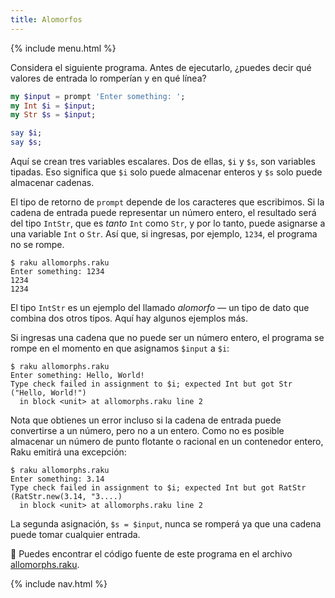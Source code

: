 ```yaml
---
title: Alomorfos
---
```


{% include menu.html %}

Considera el siguiente programa. Antes de ejecutarlo, ¿puedes decir qué valores de entrada lo romperían y en qué línea?

```raku
my $input = prompt 'Enter something: ';
my Int $i = $input;
my Str $s = $input;

say $i;
say $s;
```

Aquí se crean tres variables escalares. Dos de ellas, `$i` y `$s`, son variables tipadas. Eso significa que `$i` solo puede almacenar enteros y `$s` solo puede almacenar cadenas.

El tipo de retorno de `prompt` depende de los caracteres que escribimos. Si la cadena de entrada puede representar un número entero, el resultado será del tipo `IntStr`, que es _tanto_ `Int` como `Str`, y por lo tanto, puede asignarse a una variable `Int` o `Str`. Así que, si ingresas, por ejemplo, `1234`, el programa no se rompe.

```
$ raku allomorphs.raku
Enter something: 1234
1234
1234
```

El tipo `IntStr` es un ejemplo del llamado _alomorfo_ — un tipo de dato que combina dos otros tipos. Aquí hay algunos ejemplos más.

Si ingresas una cadena que no puede ser un número entero, el programa se rompe en el momento en que asignamos `$input` a `$i`:

```
$ raku allomorphs.raku
Enter something: Hello, World!
Type check failed in assignment to $i; expected Int but got Str ("Hello, World!")
  in block <unit> at allomorphs.raku line 2
```

Nota que obtienes un error incluso si la cadena de entrada puede convertirse a un número, pero no a un entero. Como no es posible almacenar un número de punto flotante o racional en un contenedor entero, Raku emitirá una excepción:

```
$ raku allomorphs.raku
Enter something: 3.14
Type check failed in assignment to $i; expected Int but got RatStr (RatStr.new(3.14, "3....)
  in block <unit> at allomorphs.raku line 2
```

La segunda asignación, `$s = $input`, nunca se romperá ya que una cadena puede tomar cualquier entrada.

🦋 Puedes encontrar el código fuente de este programa en el archivo [allomorphs.raku](https://github.com/ash/raku-course/blob/master/essentials/typed-variables/allomorphs/allomorphs.raku).

{% include nav.html %}